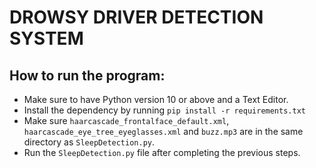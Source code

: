 # DROWSY DRIVER DETECTION SYSTEM 

## How to run the program:
* Make sure to have Python version 10 or above and a Text Editor.
* Install the dependency by running `pip install -r requirements.txt`
* Make sure `haarcascade_frontalface_default.xml`, `haarcascade_eye_tree_eyeglasses.xml` and `buzz.mp3` are in the same directory as `SleepDetection.py`.   
* Run the `SleepDetection.py` file after completing the previous steps.
